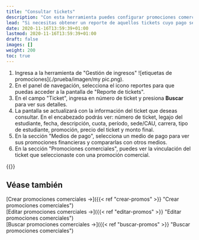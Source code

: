 ```yaml
---
title: "Consultar tickets"
description: "Con esta herramienta puedes configurar promociones comerciales que se aplicarán a los tickets."
lead: "Si necesitas obtener un reporte de aquellos tickets cuyo pago se encuentra pendiente, puedes usar esta funcionalidad. Esta búsqueda te permite ver la relación entre los tickets y las promociones (financieras y comerciales) que se pueden aplicar al mismo."
date: 2020-11-16T13:59:39+01:00
lastmod: 2020-11-16T13:59:39+01:00
draft: false
images: []
weight: 200
toc: true
---
```


1. Ingresa a la herramienta de "Gestión de ingresos" ![etiquetas de promociones](./prueba/imagen/my pic.png).
1. En el panel de navegación, selecciona el icono reportes para que puedas acceder a la pantalla de "Reporte de tickets".
1. En el campo "Ticket", ingresa en número de ticket y presiona **Buscar** para ver sus detalles.
1. La pantalla se actualizará con la información del ticket que deseas consultar. En el encabezado podrás ver: número de ticket, legajo del estudiante, fecha, descripción, cuota, período, sede/CAU, carrera, tipo de estudiante, promoción, precio del ticket y monto final.
1. En la sección "Medios de pago", selecciona un medio de pago para ver sus promociones financieras y compararlas con otros medios.
1. En la sección "Promociones comerciales", puedes ver la vinculación del ticket que seleccionaste con una promoción comercial.

{{<tip text="Si tienes los permisos necesarios, desde esta pantalla también puedes ver más detalles o editar las promociones comerciales haciendo clic en el icono de lápiz.">}}

## Véase también

[Crear promociones comerciales →]({{< ref "crear-promos" >}} "Crear promociones comerciales")
<br/>
[Editar promociones comerciales →]({{< ref "editar-promos" >}} "Editar promociones comerciales")
<br/>
[Buscar promociones comerciales →]({{< ref "buscar-promos" >}} "Buscar promociones comerciales")
